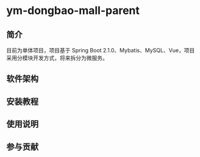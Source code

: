# ym-dongbao-mall-parent
## 简介
目前为单体项目，项目基于 Spring Boot 2.1.0、Mybatis、MySQL、Vue，项目采用分模块开发方式，将来拆分为微服务。
## 软件架构
## 安装教程
## 使用说明
## 参与贡献
